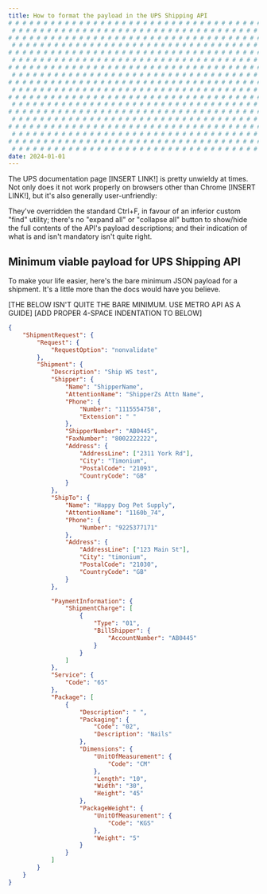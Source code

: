 ```yaml
---
title: How to format the payload in the UPS Shipping API
# # # # # # # # # # # # # # # # # # # # # # # # # # # # # # # # # # # # # # # #
 # # # # # # # # # # # # # # # # # # # # # # # # # # # # # # # # # # # # # # # #
# # # # # # # # # # # # # # # # # # # # # # # # # # # # # # # # # # # # # # # #
 # # # # # # # # # # # # # # # # # # # # # # # # # # # # # # # # # # # # # # # #
# # # # # # # # # # # # # # # # # # # # # # # # # # # # # # # # # # # # # # # #
 # # # # # # # # # # # # # # # # # # # # # # # # # # # # # # # # # # # # # # # #
# # # # # # # # # # # # # # # # # # # # # # # # # # # # # # # # # # # # # # # #
 # # # # # # # # # # # # # # # # # # # # # # # # # # # # # # # # # # # # # # # #
# # # # # # # # # # # # # # # # # # # # # # # # # # # # # # # # # # # # # # # #
 # # # # # # # # # # # # # # # # # # # # # # # # # # # # # # # # # # # # # # # #
# # # # # # # # # # # # # # # # # # # # # # # # # # # # # # # # # # # # # # # #
 # # # # # # # # # # # # # # # # # # # # # # # # # # # # # # # # # # # # # # # #
# # # # # # # # # # # # # # # # # # # # # # # # # # # # # # # # # # # # # # # #
 # # # # # # # # # # # # # # # # # # # # # # # # # # # # # # # # # # # # # # # #
# # # # # # # # # # # # # # # # # # # # # # # # # # # # # # # # # # # # # # # #
 # # # # # # # # # # # # # # # # # # # # # # # # # # # # # # # # # # # # # # # #
# # # # # # # # # # # # # # # # # # # # # # # # # # # # # # # # # # # # # # # #
 # # # # # # # # # # # # # # # # # # # # # # # # # # # # # # # # # # # # # # # #
date: 2024-01-01
---
```


The UPS documentation page [INSERT LINK!] is pretty unwieldy at times. Not only does it not work properly on browsers other than Chrome [INSERT LINK!], but it's also generally user-unfriendly:

They've overridden the standard Ctrl+F, in favour of an inferior custom "find" utility; there's no "expand all" or "collapse all" button to show/hide the full contents of the API's payload descriptions; and their indication of what is and isn't mandatory isn't quite right.

## Minimum viable payload for UPS Shipping API

To make your life easier, here's the bare minimum JSON payload for a shipment. It's a little more than the docs would have you believe.

[THE BELOW ISN'T QUITE THE BARE MINIMUM. USE METRO API AS A GUIDE]
[ADD PROPER 4-SPACE INDENTATION TO BELOW]

```json
{
    "ShipmentRequest": {
        "Request": {
            "RequestOption": "nonvalidate"
        },
        "Shipment": {
            "Description": "Ship WS test",
            "Shipper": {
                "Name": "ShipperName",
                "AttentionName": "ShipperZs Attn Name",
                "Phone": {
                    "Number": "1115554758",
                    "Extension": " "
                },
                "ShipperNumber": "AB0445",
                "FaxNumber": "8002222222",
                "Address": {
                    "AddressLine": ["2311 York Rd"],
                    "City": "Timonium",
                    "PostalCode": "21093",
                    "CountryCode": "GB"
                }
            },
            "ShipTo": {
                "Name": "Happy Dog Pet Supply",
                "AttentionName": "1160b_74",
                "Phone": {
                    "Number": "9225377171"
                },
                "Address": {
                    "AddressLine": ["123 Main St"],
                    "City": "timonium",
                    "PostalCode": "21030",
                    "CountryCode": "GB"
                }
            },

            "PaymentInformation": {
                "ShipmentCharge": [
                    {
                        "Type": "01",
                        "BillShipper": {
                            "AccountNumber": "AB0445"
                        }
                    }
                ]
            },
            "Service": {
                "Code": "65"
            },
            "Package": [
                {
                    "Description": " ",
                    "Packaging": {
                        "Code": "02",
                        "Description": "Nails"
                    },
                    "Dimensions": {
                        "UnitOfMeasurement": {
                            "Code": "CM"
                        },
                        "Length": "10",
                        "Width": "30",
                        "Height": "45"
                    },
                    "PackageWeight": {
                        "UnitOfMeasurement": {
                            "Code": "KGS"
                        },
                        "Weight": "5"
                    }
                }
            ]
        }
    }
}
```
